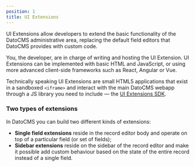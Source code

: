 ```yaml
---
position: 1
title: UI Extensions
---
```


UI Extensions allow developers to extend the basic functionality of the DatoCMS administrative area, replacing the default field editors that DatoCMS provides with custom code.

You, the developer, are in charge of writing and hosting the UI Extension. UI Extensions can be implemented with basic HTML and JavaScript, or using more advanced client-side frameworks such as React, Angular or Vue.

Technically speaking UI Extensions are small HTML5 applications that exist in a sandboxed `<iframe>` and interact with the main DatoCMS webapp through a JS library you need to include — the [UI Extensions SDK](https://github.com/datocms/ui-extensions-sdk/).

### Two types of extensions

In DatoCMS you can build two different kinds of extensions:

* **Single field extensions** reside in the record editor body and operate on top of a particular field (or set of fields);
* **Sidebar extensions** reside on the sidebar of the record editor and make it possible add custom behaviour based on the state of the entire record instead of a single field.


